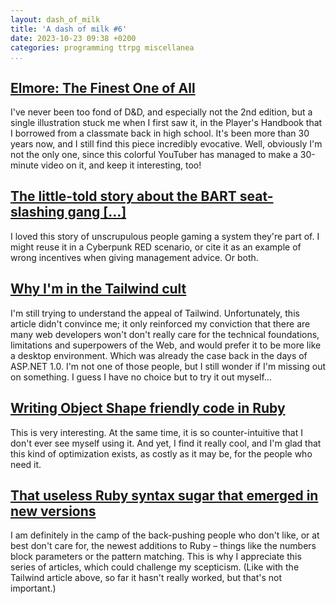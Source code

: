 ```yaml
---
layout: dash_of_milk
title: 'A dash of milk #6'
date: 2023-10-23 09:38 +0200
categories: programming ttrpg miscellanea
...
```


## [Elmore: The Finest One of All](https://youtu.be/mfNoPYChIqk)

I've never been too fond of D&D, and especially not the 2nd edition, but a single illustration stuck me when 
I first saw it, in the Player's Handbook that I borrowed from a classmate back in high school. It's been more 
than 30 years now, and I still find this piece incredibly evocative. Well, obviously I'm not the only one, since 
this colorful YouTuber has managed to make a 30-minute video on it, and keep it interesting, too!

## [The little-told story about the BART seat-slashing gang \[…\]](https://www.sfgate.com/bayarea/article/bart-seat-slasher-hurwitz-service-systems-inc-14544785.php)

I loved this story of unscrupulous people gaming a system they're part of. I might reuse it in a Cyberpunk RED 
scenario, or cite it as an example of wrong incentives when giving management advice. Or both.

## [Why I'm in the Tailwind cult](https://phoenixonrails.com/blog/why-im-in-the-tailwind-cult)

I'm still trying to understand the appeal of Tailwind. Unfortunately, this article didn't convince me; it only 
reinforced my conviction that there are many web developers won't don't really care for the technical foundations, 
limitations and superpowers of the Web, and would prefer it to be more like a desktop environment. Which was already 
the case back in the days of ASP.NET 1.0. I'm not one of those people, but I still wonder if I'm missing out on 
something. I guess I have no choice but to try it out myself…

## [Writing Object Shape friendly code in Ruby](https://island94.org/2023/10/writing-object-shape-friendly-code-in-ruby)

This is very interesting. At the same time, it is so counter-intuitive that I don't ever see myself using it. And yet, 
I find it really cool, and I'm glad that this kind of optimization exists, as costly as it may be, for the people 
who need it.

## [That useless Ruby syntax sugar that emerged in new versions](https://zverok.space/blog/2023-10-02-syntax-sugar.html)

I am definitely in the camp of the back-pushing people who don't like, or at best don't care for, the newest additions 
to Ruby – things like the numbers block parameters or the pattern matching. This is why I appreciate this series 
of articles, which could challenge my scepticism. (Like with the Tailwind article above, so far it hasn't really 
worked, but that's not important.)
